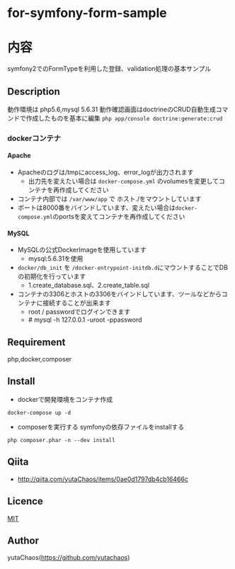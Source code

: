 for-symfony-form-sample
=========================

# 内容
symfony2でのFormTypeを利用した登録、validation処理の基本サンプル

## Description
動作環境は
php5.6,mysql 5.6.31
動作確認画面はdoctrineのCRUD自動生成コマンドで作成したものを基本に編集
`php app/console doctrine:generate:crud`
### dockerコンテナ

#### Apache
* Apacheのログは/tmpにaccess\_log、error\_logが出力されます
	* 出力先を変えたい場合は `docker-compose.yml` のvolumesを変更してコンテナを再作成してください
* コンテナ内部では `/var/www/app` で ホスト./をマウントしています
* ポートは8000番をバインドしています、変えたい場合は`docker-compose.yml`のportsを変えてコンテナを再作成してください

#### MySQL

* MySQLの公式DockerImageを使用しています
	* mysql:5.6.31を使用
* `docker/db_init` を `/docker-entrypoint-initdb.d`にマウントすることでDBの初期化を行っています
	* 1.create\_database.sql、2.create\_table.sql
* コンテナの3306とホストの3306をバインドしています、ツールなどからコンテナに接続することが出来ます
	* root / passwordでログインできます
	* \# mysql -h 127.0.0.1 -uroot -ppassword



## Requirement
php,docker,composer

## Install

- dockerで開発環境をコンテナ作成
```
docker-compose up -d
```
-  composerを実行する
symfonyの依存ファイルをinstallする  

```
php composer.phar -n --dev install
```
## Qiita
- http://qiita.com/yutaChaos/items/0ae0d1797db4cb16466c

## Licence

[MIT](https://github.com/tcnksm/tool/blob/master/LICENCE)

## Author

yutaChaos(https://github.com/yutachaos)
